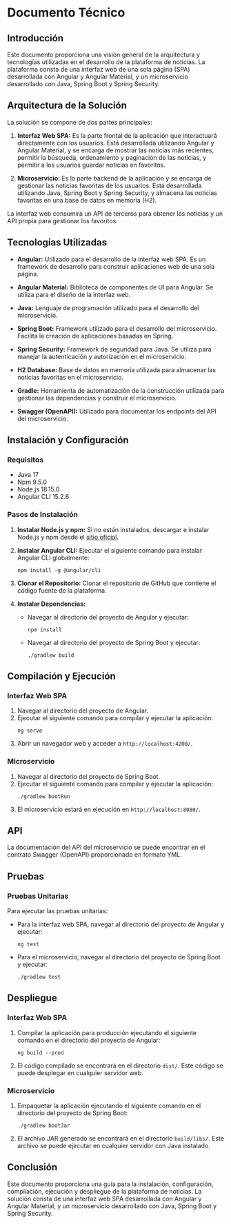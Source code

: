 # Documento Técnico

## Introducción

Este documento proporciona una visión general de la arquitectura y tecnologías utilizadas en el desarrollo de la plataforma de noticias. La plataforma consta de una interfaz web de una sola página (SPA) desarrollada con Angular y Angular Material, y un microservicio desarrollado con Java, Spring Boot y Spring Security.

## Arquitectura de la Solución

La solución se compone de dos partes principales:

1. **Interfaz Web SPA:** Es la parte frontal de la aplicación que interactuará directamente con los usuarios. Está desarrollada utilizando Angular y Angular Material, y se encarga de mostrar las noticias más recientes, permitir la búsqueda, ordenamiento y paginación de las noticias, y permitir a los usuarios guardar noticias en favoritos.

2. **Microservicio:** Es la parte backend de la aplicación y se encarga de gestionar las noticias favoritas de los usuarios. Está desarrollada utilizando Java, Spring Boot y Spring Security, y almacena las noticias favoritas en una base de datos en memoria (H2).

La interfaz web consumirá un API de terceros para obtener las noticias y un API propia para gestionar los favoritos.

## Tecnologías Utilizadas

- **Angular:** Utilizado para el desarrollo de la interfaz web SPA. Es un framework de desarrollo para construir aplicaciones web de una sola página.

- **Angular Material:** Biblioteca de componentes de UI para Angular. Se utiliza para el diseño de la interfaz web.

- **Java:** Lenguaje de programación utilizado para el desarrollo del microservicio.

- **Spring Boot:** Framework utilizado para el desarrollo del microservicio. Facilita la creación de aplicaciones basadas en Spring.

- **Spring Security:** Framework de seguridad para Java. Se utiliza para manejar la autenticación y autorización en el microservicio.

- **H2 Database:** Base de datos en memoria utilizada para almacenar las noticias favoritas en el microservicio.

- **Gradle:** Herramienta de automatización de la construcción utilizada para gestionar las dependencias y construir el microservicio.

- **Swagger (OpenAPI):** Utilizado para documentar los endpoints del API del microservicio.

## Instalación y Configuración

### Requisitos

- Java 17
- Npm 9.5.0
- Node.js 18.15.0
- Angular CLI 15.2.6

### Pasos de Instalación

1. **Instalar Node.js y npm:** Si no están instalados, descargar e instalar Node.js y npm desde el [sitio oficial](https://nodejs.org/).

2. **Instalar Angular CLI:** Ejecutar el siguiente comando para instalar Angular CLI globalmente:
    ```
    npm install -g @angular/cli
    ```

3. **Clonar el Repositorio:** Clonar el repositorio de GitHub que contiene el código fuente de la plataforma.

4. **Instalar Dependencias:**
    - Navegar al directorio del proyecto de Angular y ejecutar:
        ```
        npm install
        ```
    - Navegar al directorio del proyecto de Spring Boot y ejecutar:
        ```
        ./gradlew build
        ```

## Compilación y Ejecución

### Interfaz Web SPA

1. Navegar al directorio del proyecto de Angular.
2. Ejecutar el siguiente comando para compilar y ejecutar la aplicación:
    ```
    ng serve
    ```
3. Abrir un navegador web y acceder a `http://localhost:4200/`.

### Microservicio

1. Navegar al directorio del proyecto de Spring Boot.
2. Ejecutar el siguiente comando para compilar y ejecutar la aplicación:
    ```
    ./gradlew bootRun
    ```
3. El microservicio estará en ejecución en `http://localhost:8080/`.

## API

La documentación del API del microservicio se puede encontrar en el contrato Swagger (OpenAPI) proporcionado en formato YML.

## Pruebas

### Pruebas Unitarias

Para ejecutar las pruebas unitarias:

- Para la interfaz web SPA, navegar al directorio del proyecto de Angular y ejecutar:
    ```
    ng test
    ```

- Para el microservicio, navegar al directorio del proyecto de Spring Boot y ejecutar:
    ```
    ./gradlew test
    ```

## Despliegue

### Interfaz Web SPA

1. Compilar la aplicación para producción ejecutando el siguiente comando en el directorio del proyecto de Angular:
    ```
    ng build --prod
    ```
2. El código compilado se encontrará en el directorio `dist/`. Este código se puede desplegar en cualquier servidor web.

### Microservicio

1. Empaquetar la aplicación ejecutando el siguiente comando en el directorio del proyecto de Spring Boot:
    ```
    ./gradlew bootJar
    ```
2. El archivo JAR generado se encontrará en el directorio `build/libs/`. Este archivo se puede ejecutar en cualquier servidor con Java instalado.

## Conclusión

Este documento proporciona una guía para la instalación, configuración, compilación, ejecución y despliegue de la plataforma de noticias. La solución consta de una interfaz web SPA desarrollada con Angular y Angular Material, y un microservicio desarrollado con Java, Spring Boot y Spring Security.
